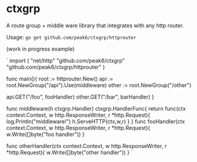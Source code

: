 # ctxgrp

A route group + middle ware library that integrates with any http router.

Usage:
`go get github.com/peak6/ctxgrp/httprouter`  

(work in progress example) 

`
import (
  "net/http"
  "github.com/peak6/ctxgrp"
  "github.com/peak6/ctxgrp/httprouter"
)

func main(){
  root := httprouter.New()
  api := root.NewGroup("/api").Use(middleware)
  other := root.NewGroup("/other")
  
  api.GET("/foo", fooHandler)
  other.GET("/bar", barHandler)
}

func middleware(h ctxgrp.Handler) ctxgrp.HandlerFunc{
  return func(ctx context.Context, w http.ResponseWriter, r *http.Request){
    log.Println("middleware!")
    h.ServeHTTP(ctx,w,r)
  }
}
func fooHandler(ctx context.Context, w http.ResponseWriter, r *http.Request){
  w.Write([]byte("foo handler"))
}

func otherHandler(ctx context.Context, w http.ResponseWriter, r *http.Request){
  w.Write([]byte("other handler"))
}
`
